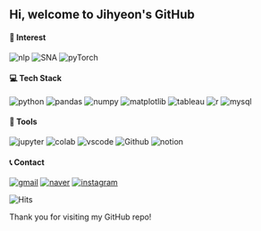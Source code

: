 ## Hi, welcome to Jihyeon's GitHub
    
    
    
#### 🌊 Interest
![nlp](https://img.shields.io/badge/NLP\(Natural_Language_Processing\)-F3F3F3.svg?style=for-the-badge&logoColor=black) ![SNA](https://img.shields.io/badge/SNA\(semantic_network_analysis\)-F3F3F3.svg?style=for-the-badge&logoColor=black) ![pyTorch](https://img.shields.io/badge/PyTorch-F3F3F3.svg?style=for-the-badge&logo=PyTorch&logoColor=black)

#### 💻 Tech Stack
![python](https://img.shields.io/badge/python-F3F3F3?style=for-the-badge&logo=python&logoColor=black) ![pandas](https://img.shields.io/badge/pandas-F3F3F3.svg?style=for-the-badge&logo=pandas&logoColor=black) ![numpy](https://img.shields.io/badge/numpy-F3F3F3.svg?style=for-the-badge&logo=numpy&logoColor=black) ![matplotlib](https://img.shields.io/badge/Matplotlib-F3F3F3.svg?style=for-the-badge&logo=Matplotlib&logoColor=black) ![tableau](https://img.shields.io/badge/tableau-F3F3F3.svg?style=for-the-badge&logo=tableau&logoColor=black) ![r](https://img.shields.io/badge/r-F3F3F3.svg?style=for-the-badge&logo=r&logoColor=black) ![mysql](https://img.shields.io/badge/mysql-F3F3F3.svg?style=for-the-badge&logo=mysql&logoColor=black)

#### 🔨 Tools 
![jupyter](https://img.shields.io/badge/jupyter-F3F3F3.svg?style=for-the-badge&logo=jupyter&logoColor=black) ![colab](https://img.shields.io/badge/Colab-F3F3F3.svg?style=for-the-badge&logo=googlecolab&logoColor=black) ![vscode](https://img.shields.io/badge/VSCode-F3F3F3.svg?style=for-the-badge&logo=visual-studio-code&logoColor=black) ![Github](https://img.shields.io/badge/github-F3F3F3.svg?style=for-the-badge&logo=github&logoColor=black) ![notion](https://img.shields.io/badge/Notion-F3F3F3.svg?style=for-the-badge&logo=notion&logoColor=black)

#### 📞 Contact 
[![gmail](https://img.shields.io/badge/gmail-F3F3F3?style=for-the-badge&logo=gmail&logoColor=black)](mailto:oteto0120@gmail.com) [![naver](https://img.shields.io/badge/naver-F3F3F3?style=for-the-badge&logo=naver&logoColor=black)](mailto:kjh8331267@naver.com) [![instagram](https://img.shields.io/badge/instagram-F3F3F3?style=for-the-badge&logo=instagram&logoColor=black)](https://www.instagram.com/jihyeon1267_?igsh=MXBwcTRla2N5ZTBjaQ==)


![Hits](https://hits.seeyoufarm.com/api/count/incr/badge.svg?url=https%3A%2F%2Fgithub.com%2Fkjh8331267&count_bg=%2379C83D&title_bg=%234B4B4B&icon=&icon_color=%23252525&title=hits&edge_flat=false)

Thank you for visiting my GitHub repo!
